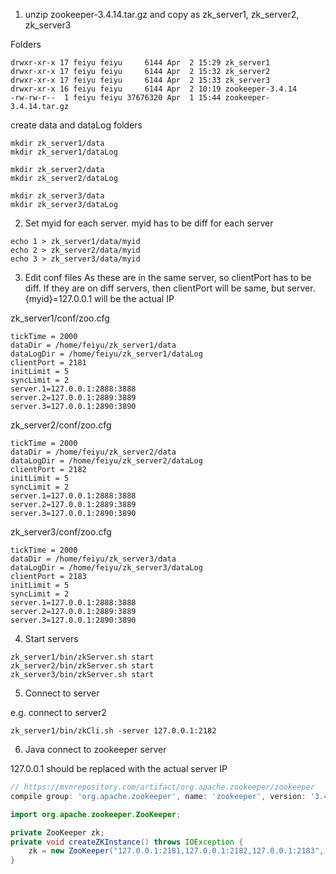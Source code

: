 1. unzip zookeeper-3.4.14.tar.gz and copy as  zk_server1, zk_server2, zk_server3  

Folders
```
drwxr-xr-x 17 feiyu feiyu     6144 Apr  2 15:29 zk_server1   
drwxr-xr-x 17 feiyu feiyu     6144 Apr  2 15:32 zk_server2   
drwxr-xr-x 17 feiyu feiyu     6144 Apr  2 15:33 zk_server3   
drwxr-xr-x 16 feiyu feiyu     6144 Apr  2 10:19 zookeeper-3.4.14   
-rw-rw-r--  1 feiyu feiyu 37676320 Apr  1 15:44 zookeeper-3.4.14.tar.gz   
```
create data and dataLog folders
```
mkdir zk_server1/data
mkdir zk_server1/dataLog

mkdir zk_server2/data
mkdir zk_server2/dataLog

mkdir zk_server3/data
mkdir zk_server3/dataLog
```

2. Set myid for each server. myid has to be diff for each server 

```
echo 1 > zk_server1/data/myid   
echo 2 > zk_server2/data/myid   
echo 3 > zk_server3/data/myid
```

3. Edit conf files
As these are in the same server, so clientPort has to be diff. If they are on diff servers, then clientPort will be same, but server.{myid}=127.0.0.1 will be the actual IP

zk_server1/conf/zoo.cfg

```
tickTime = 2000
dataDir = /home/feiyu/zk_server1/data
dataLogDir = /home/feiyu/zk_server1/dataLog
clientPort = 2181
initLimit = 5
syncLimit = 2
server.1=127.0.0.1:2888:3888
server.2=127.0.0.1:2889:3889
server.3=127.0.0.1:2890:3890
```

zk_server2/conf/zoo.cfg

```
tickTime = 2000
dataDir = /home/feiyu/zk_server2/data
dataLogDir = /home/feiyu/zk_server2/dataLog
clientPort = 2182
initLimit = 5
syncLimit = 2
server.1=127.0.0.1:2888:3888
server.2=127.0.0.1:2889:3889
server.3=127.0.0.1:2890:3890
```

zk_server3/conf/zoo.cfg

```
tickTime = 2000
dataDir = /home/feiyu/zk_server3/data
dataLogDir = /home/feiyu/zk_server3/dataLog
clientPort = 2183
initLimit = 5
syncLimit = 2
server.1=127.0.0.1:2888:3888
server.2=127.0.0.1:2889:3889
server.3=127.0.0.1:2890:3890
```

4. Start servers   

```
zk_server1/bin/zkServer.sh start   
zk_server2/bin/zkServer.sh start   
zk_server3/bin/zkServer.sh start   
```

5. Connect to server   

e.g. connect to server2   

```
zk_server1/bin/zkCli.sh -server 127.0.0.1:2182   
```

6. Java connect to zookeeper server

127.0.0.1 should be replaced with the actual server IP

```gradle
// https://mvnrepository.com/artifact/org.apache.zookeeper/zookeeper
compile group: 'org.apache.zookeeper', name: 'zookeeper', version: '3.4.13', ext: 'pom'
```

```java
import org.apache.zookeeper.ZooKeeper;

private ZooKeeper zk;
private void createZKInstance() throws IOException {
    zk = new ZooKeeper("127.0.0.1:2181,127.0.0.1:2182,127.0.0.1:2183", Test.SESSION_TIMEOUT, this.wh);
}
```
